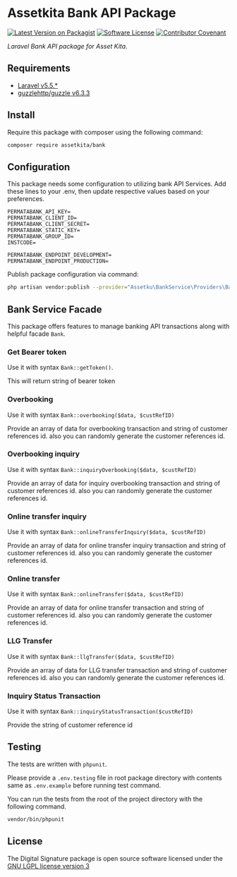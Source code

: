# Assetkita Bank API Package

[![Latest Version on Packagist][ico-version]][link-packagist]
[![Software License][ico-license]](LICENSE.md)
[![Contributor Covenant][ico-code-of-conduct]](CODE_OF_CONDUCT.md)

_Laravel Bank API package for Asset Kita._


## Requirements

- [Laravel v5.5.*](https://laravel.com)
- [guzzlehttp/guzzle v6.3.3](http://docs.guzzlephp.org/)


## Install

Require this package with composer using the following command:

```bash
composer require assetkita/bank
```


## Configuration

This package needs some configuration to utilizing bank API Services. Add these lines to your .env, then update respective values
based on your preferences.

```dotenv
PERMATABANK_API_KEY=
PERMATABANK_CLIENT_ID=
PERMATABANK_CLIENT_SECRET=
PERMATABANK_STATIC_KEY=
PERMATABANK_GROUP_ID=
INSTCODE=

PERMATABANK_ENDPOINT_DEVELOPMENT=
PERMATABANK_ENDPOINT_PRODUCTION=
```

Publish package configuration via command:

```bash
php artisan vendor:publish --provider="Assetku\BankService\Providers\BankServiceProvider" --tag=config
```


## Bank Service Facade

This package offers features to manage banking API transactions
along with helpful facade `Bank`.
 
### Get Bearer token

Use it with syntax `Bank::getToken()`.

This will return string of bearer token

### Overbooking

Use it with syntax `Bank::overbooking($data, $custRefID)`

Provide an array of data for overbooking transaction and string of customer references id.
also you can randomly generate the customer references id.

### Overbooking inquiry

Use it with syntax `Bank::inquiryOverbooking($data, $custRefID)`

Provide an array of data for inquiry overbooking transaction and string of customer references id.
also you can randomly generate the customer references id.

### Online transfer inquiry

Use it with syntax `Bank::onlineTransferInquiry($data, $custRefID)`

Provide an array of data for online transfer inquiry transaction and string of customer references id.
also you can randomly generate the customer references id.

### Online transfer

Use it with syntax `Bank::onlineTransfer($data, $custRefID)`

Provide an array of data for online transfer transaction and string of customer references id.
also you can randomly generate the customer references id.

### LLG Transfer

Use it with syntax `Bank::llgTransfer($data, $custRefID)`

Provide an array of data for LLG transfer transaction and string of customer references id.
also you can randomly generate the customer references id.

### Inquiry Status Transaction

Use it with syntax `Bank::inquiryStatusTransaction($custRefID)`

Provide the string of customer reference id

## Testing

The tests are written with `phpunit`. 

Please provide a `.env.testing` file in root package directory with contents 
same as `.env.example` before running test command.

You can run the tests from the root of the project directory with the following command.

```bash
vendor/bin/phpunit
```


## License

The Digital Signature package is open source software licensed under the
[GNU LGPL license version 3](https://opensource.org/licenses/LGPL-3.0)

[ico-version]: https://img.shields.io/packagist/v/assetkita/bank-service.svg?style=flat-square
[ico-license]: https://img.shields.io/packagist/l/assetkita/bank-service.svg?style=flat-square
[ico-code-of-conduct]: https://img.shields.io/badge/Contributor%20Covenant-v1.4%20adopted-ff69b4.svg
[link-packagist]: https://packagist.org/packages/assetkita/bank-service
